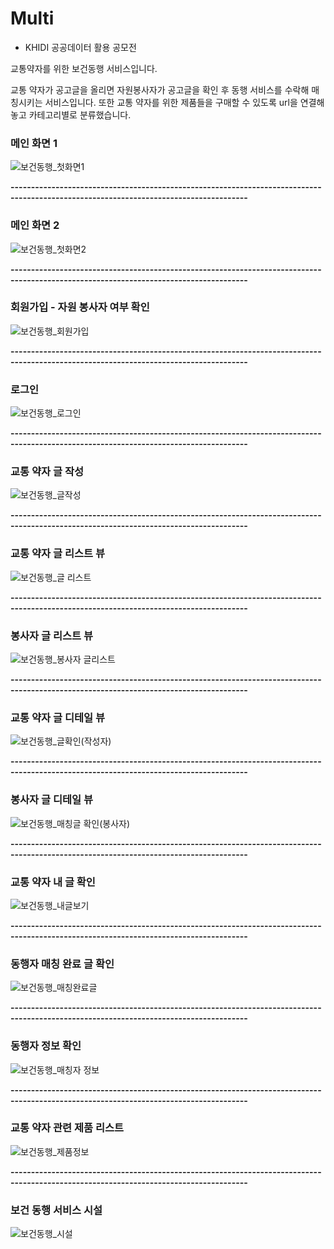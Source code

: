 # Multi
* KHIDI 공공데이터 활용 공모전
  
교통약자를 위한 보건동행 서비스입니다.

교통 약자가 공고글을 올리면 자원봉사자가 공고글을 확인 후 동행 서비스를 수락해 매칭시키는 서비스입니다.
또한 교통 약자를 위한 제품들을 구매할 수 있도록 url을 연결해놓고 카테고리별로 분류했습니다.

### 메인 화면 1
![보건동행_첫화면1](https://github.com/user-attachments/assets/65933619-0538-4720-b884-ee5134ec8a3d)

**--------------------------------------------------------------------------------------------------------------------------------------**
### 메인 화면 2
![보건동행_첫화면2](https://github.com/user-attachments/assets/72991c94-16b1-4ce5-aaba-b0210c60285c)

**--------------------------------------------------------------------------------------------------------------------------------------**
### 회원가입 - 자원 봉사자 여부 확인
![보건동행_회원가입](https://github.com/user-attachments/assets/5970cc0f-4ba2-4fed-831f-73ac14f0da0b)

**--------------------------------------------------------------------------------------------------------------------------------------**
### 로그인
![보건동행_로그인](https://github.com/user-attachments/assets/ff6a381b-ae83-4aed-903e-5cfdf06ff1fe)

**--------------------------------------------------------------------------------------------------------------------------------------**

### 교통 약자 글 작성
![보건동행_글작성](https://github.com/user-attachments/assets/e446f683-b555-4332-a2fa-63af01615711)

**--------------------------------------------------------------------------------------------------------------------------------------**

### 교통 약자 글 리스트 뷰
![보건동행_글 리스트](https://github.com/user-attachments/assets/049648cc-215e-4c26-91dc-b749705b2a4e)

**--------------------------------------------------------------------------------------------------------------------------------------**

### 봉사자 글 리스트 뷰
![보건동행_봉사자 글리스트](https://github.com/user-attachments/assets/81fd39b6-0e25-4c41-8e89-a9fda4d0c6dd)

**--------------------------------------------------------------------------------------------------------------------------------------**

### 교통 약자 글 디테일 뷰
![보건동행_글확인(작성자)](https://github.com/user-attachments/assets/19095cba-a57b-469c-8acc-c74af5746356)

**--------------------------------------------------------------------------------------------------------------------------------------**

### 봉사자 글 디테일 뷰
![보건동행_매칭글 확인(봉사자)](https://github.com/user-attachments/assets/c5962a04-5ea0-4a25-99a8-e6b5a9d348ef)

**--------------------------------------------------------------------------------------------------------------------------------------**

### 교통 약자 내 글 확인
![보건동행_내글보기](https://github.com/user-attachments/assets/09ad3739-dbb8-4d65-9e67-4cd1b2e198db)

**--------------------------------------------------------------------------------------------------------------------------------------**

### 동행자 매칭 완료 글 확인
![보건동행_매칭완료글](https://github.com/user-attachments/assets/dd3d709f-1eb2-49ea-94b6-09aba7c1b71c)

**--------------------------------------------------------------------------------------------------------------------------------------**

### 동행자 정보 확인
![보건동행_매칭자 정보](https://github.com/user-attachments/assets/8c46287a-908c-482f-ae27-841c3c14f634)

**--------------------------------------------------------------------------------------------------------------------------------------**

### 교통 약자 관련 제품 리스트
![보건동행_제품정보](https://github.com/user-attachments/assets/56f3a869-42c5-4d0f-8be0-aed7b2cb9c1e)

**--------------------------------------------------------------------------------------------------------------------------------------**

### 보건 동행 서비스 시설
![보건동행_시설](https://github.com/user-attachments/assets/31f3defe-7ae3-448b-9dbb-d8fbb08e5f55)

